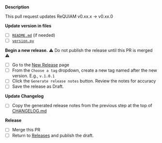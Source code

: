 <!-- Fields in **bold** are REQUIRED, fields in *italics* are OPTIONAL. -->

**Description**
<!-- Do not push the release tag until this PR is merged -->
This pull request updates ReQUIAM v0.xx.x -> v0.xx.0

**Update version in files**
- [ ] [`README.md`](../../../../blob/master/README.md) (if needed)
- [ ] [`version.py`](../../../../blob/master/setup.py)

**Begin a new release.**
:warning: Do not publish the release until this PR is merged :warning:
- [ ] Go to the [New Release](../../../../releases/new) page
- [ ] From the `Choose a tag` dropdown, create a new tag named after the new version. E.g., `v.1.0.1`
- [ ] Click the `Generate release notes` button. Review the notes for accuracy
- [ ] Save the release as Draft.

**Update Changelog**
- [ ] Copy the generated release notes from the previous step at the top of [CHANGELOG.md](../../../../blob/main/CHANGELOG.md)

**Release**
- [ ] Merge this PR
- [ ] Return to [Releases](../../../../releases) and publish the draft.
